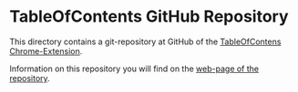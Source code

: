 TableOfContents GitHub Repository
=================================

This directory contains a git-repository at GitHub of the
[TableOfContens Chrome-Extension](https://chrome.google.com/extensions/detail/eeknhipceeelbgdbcmchicoaoalfdnhi).

Information on this repository you will find on the
[web-page of the repository](http://nikkas.github.com/TableOfContents/).
